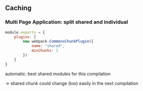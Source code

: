 ## Caching
### Multi Page Application: split shared and individual

``` js
module.exports = {
	plugins: [
		new webpack.CommonsChunkPlugin({
			name: "shared",
			minChunks: 2
		})
	]
}
```

automatic: best shared modules for this compilation

→ shared chunk could change (too) easily in the next compilation